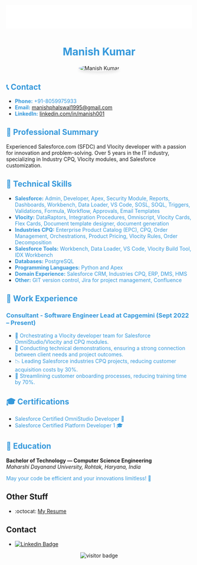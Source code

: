 <h1 align="center">
  <img src="https://github.com/manish-phalswal/manish-phalswal/blob/main/name.svg" />
</h1>
<!-- Header Section -->
<h1 align="center"><span style="color:#3498DB;">Manish Kumar</span></h1>
<p align="center">
  <img src="https://your-image-url.com/your-image.png" alt="Manish Kumar" width="200" style="border-radius: 50%; box-shadow: 0 4px 8px rgba(0, 0, 0, 0.1);" />
</p>

<!-- Contact Section -->
<h2><span style="color:#3498DB;">📞 Contact</span></h2>

- <span style="color:#3498DB;">**Phone:** +91-8059975933</span>
- <span style="color:#3498DB;">**Email:** [manishphalswal1995@gmail.com](mailto:manishphalswal1995@gmail.com)</span>
- <span style="color:#3498DB;">**LinkedIn:** [linkedin.com/in/manish001](https://www.linkedin.com/in/manish001)</span>

<!-- Professional Summary Section -->
<h2><span style="color:#3498DB;">💼 Professional Summary</span></h2>

Experienced Salesforce.com (SFDC) and Vlocity developer with a passion for innovation and problem-solving. Over 5 years in the IT industry, specializing in Industry CPQ, Vlocity modules, and Salesforce customization.

<!-- Technical Skills Section -->
<h2><span style="color:#3498DB;">🔧 Technical Skills</span></h2>

- <span style="color:#3498DB;">**Salesforce:** Admin, Developer, Apex, Security Module, Reports, Dashboards, Workbench, Data Loader, VS Code, SOSL, SOQL, Triggers, Validations, Formula, Workflow, Approvals, Email Templates</span>
- <span style="color:#3498DB;">**Vlocity:** DataRaptors, Integration Procedures, Omniscript, Vlocity Cards, Flex Cards, Document template designer, document generation</span>
- <span style="color:#3498DB;">**Industries CPQ:** Enterprise Product Catalog (EPC), CPQ, Order Management, Orchestrations, Product Pricing, Vlocity Rules, Order Decomposition</span>
- <span style="color:#3498DB;">**Salesforce Tools:** Workbench, Data Loader, VS Code, Vlocity Build Tool, IDX Workbench</span>
- <span style="color:#3498DB;">**Databases:** PostgreSQL</span>
- <span style="color:#3498DB;">**Programming Languages:** Python and Apex</span>
- <span style="color:#3498DB;">**Domain Experience:** Salesforce CRM, Industries CPQ, ERP, DMS, HMS</span>
- <span style="color:#3498DB;">**Other:** GIT version control, Jira for project management, Confluence</span>

<!-- Work Experience Section -->
<h2><span style="color:#3498DB;">💼 Work Experience</span></h2>

### <span style="color:#3498DB;">Consultant - Software Engineer Lead at Capgemini (Sept 2022 – Present)</span>

- <span style="color:#3498DB;">🎯 Orchestrating a Vlocity developer team for Salesforce OmniStudio/Vlocity and CPQ modules.</span>
- <span style="color:#3498DB;">🚀 Conducting technical demonstrations, ensuring a strong connection between client needs and project outcomes.</span>
- <span style="color:#3498DB;">📉 Leading Salesforce industries CPQ projects, reducing customer acquisition costs by 30%.</span>
- <span style="color:#3498DB;">🔄 Streamlining customer onboarding processes, reducing training time by 70%.</span>

<!-- Additional Work Experience Sections -->

<!-- Certifications Section -->
<h2><span style="color:#3498DB;">🎓 Certifications</span></h2>

- <span style="color:#3498DB;">Salesforce Certified OmniStudio Developer 🧙</span>
- <span style="color:#3498DB;">Salesforce Certified Platform Developer 1 🎓</span>

<!-- Education Section -->
<h2><span style="color:#3498DB;">🏫 Education</span></h2>

**Bachelor of Technology — Computer Science Engineering**  
*Maharshi Dayanand University, Rohtak, Haryana, India*

<span style="color:#3498DB;">May your code be efficient and your innovations limitless! 🌟</span>

## Other Stuff
  - :octocat: [My Resume](https://drive.google.com/file/d/1io5UYTOKCzsz3z4oHm2oa7Go9ZWcrbmT/view?usp=drivesdk)

## Contact
- [![Linkedin Badge](https://img.shields.io/badge/-manish-blue?style=flat-square&logo=Linkedin&logoColor=white&link=https://www.linkedin.com/in/manish001/)](https://www.linkedin.com/in/manish001/) 

<p  align="center">
  <img src="https://visitor-badge.glitch.me/badge?page_id=manish-phalswal.353990664" alt="visitor badge"/>
</p>
